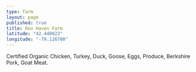 ```yaml
---
type: farm
layout: page
published: true
title: Roo Haven Farm
latitude: "42.440023"
longitude: "-79.126700"
---
```


Certified Organic Chicken, Turkey, Duck, Goose, Eggs, Produce, Berkshire Pork, Goat Meat.